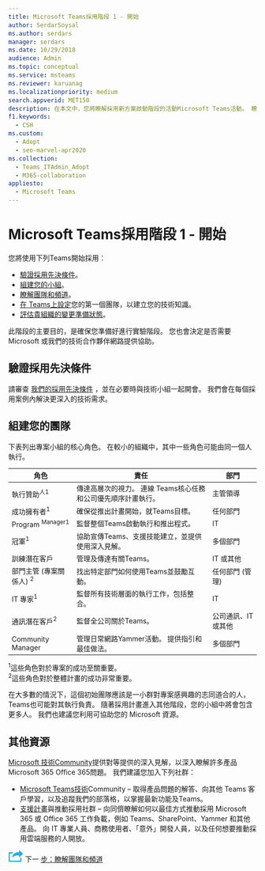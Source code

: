 ```yaml
---
title: Microsoft Teams採用階段 1 - 開始
author: SerdarSoysal
ms.author: serdars
manager: serdars
ms.date: 10/29/2018
audience: Admin
ms.topic: conceptual
ms.service: msteams
ms.reviewer: karuanag
ms.localizationpriority: medium
search.appverid: MET150
description: 在本文中，您將瞭解採用新方案啟動階段的活動Microsoft Teams活動。 瞭解有關設定Microsoft Teams小組規劃的最佳作法。
f1.keywords:
  - CSH
ms.custom:
  - Adopt
  - seo-marvel-apr2020
ms.collection:
  - Teams_ITAdmin_Adopt
  - M365-collaboration
appliesto:
  - Microsoft Teams
---
```



# <a name="microsoft-teams-adoption-phase-1---start"></a>Microsoft Teams採用階段 1 - 開始

您將使用下列Teams開始採用：

- [驗證採用先決條件](#validate-adoption-prerequisites)。
- [組建您的小組](#assemble-your-team)。
- [瞭解團隊和頻道](teams-adoption-understand-teams-and-channels.md)。
- [在 Teams上設定](teams-adoption-your-first-teams.md)您的第一個團隊，以建立您的技術知識。
- [評估貴組織的變更準備狀態](teams-adoption-assess-readiness.md)。

此階段的主要目的，是確保您準備好進行實驗階段。 您也會決定是否需要 Microsoft 或我們的技術合作夥伴網路提供協助。  

## <a name="validate-adoption-prerequisites"></a>驗證採用先決條件

請審查 [我們的採用先決條件](teams-adoption-get-started.md#adoption-prerequisites) ，並在必要時與技術小組一起開會。 我們會在每個採用案例內解決更深入的技術需求。

## <a name="assemble-your-team"></a>組建您的團隊

下表列出專案小組的核心角色。 在較小的組織中，其中一些角色可能由同一個人執行。

| 角色 | 責任 | 部門 |
| ---- | ---------------- | ---------- |
| 執行贊助<sup>人1</sup> | 傳達高層次的視力。 連線 Teams核心任務和公司優先順序計畫執行。 | 主管領導 |
| 成功擁有者<sup>1</sup> | 確保從推出計畫開始，就Teams目標。 | 任何部門 |
| Program <sup>Manager1</sup> | 監督整個Teams啟動執行和推出程式。 | IT |
| 冠軍<sup>1</sup> | 協助宣傳Teams、支援技能建立，並提供使用深入見解。 | 多個部門 |
| 訓練潛在客戶 | 管理及傳達有關Teams。 | IT 或其他 |
| 部門主管 (專案關係人) <sup>2</sup> | 找出特定部門如何使用Teams並鼓勵互動。 | 任何部門 (管理)  |
| IT 專家<sup>1</sup> | 監督所有技術層面的執行工作，包括整合。 | IT |
| 通訊潛在客戶<sup>2</sup> | 監督全公司關於Teams。 | 公司通訊、IT 或其他 |
| Community Manager | 管理日常網路Yammer活動。 提供指引和最佳做法。 | 多個部門 |

<sup>1</sup>這些角色對於專案的成功至關重要。</br>
<sup>2</sup>這些角色對於整體計畫的成功非常重要。

在大多數的情況下，這個初始團隊應該是一小群對專案感興趣的志同道合的人，Teams也可能對其執行負責。 隨著採用計畫進入其他階段，您的小組中將會包含更多人。 我們也建議您利用可協助您的 Microsoft 資源。 

## <a name="additional-resources"></a>其他資源

[Microsoft 技術Community](https://aka.ms/TechCommunity)提供對等提供的深入見解，以深入瞭解許多產品Microsoft 365 Office 365問題。 我們建議您加入下列社群：

- [Microsoft Teams技術](https://aka.ms/TeamsCommunity)Community – 取得產品問題的解答、向其他 Teams 客戶學習，以及追蹤我們的部落格，以掌握最新功能及Teams。 
- [支援計畫](https://aka.ms/O365Champions)與推動採用社群 – 向同儕瞭解如何以最佳方式推動採用 Microsoft 365 或 Office 365 工作負載，例如 Teams、SharePoint、Yammer 和其他產品。 向 IT 專業人員、商務使用者、「意外」開發人員，以及任何想要推動採用雲端服務的人開放。  


![代表下一個步驟的圖示。](media/teams-adoption-next-icon.png) 下一 [步：瞭解團隊和頻道](teams-adoption-understand-teams-and-channels.md)
